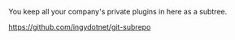 You keep all your company's private plugins in here as a subtree.

https://github.com/ingydotnet/git-subrepo
